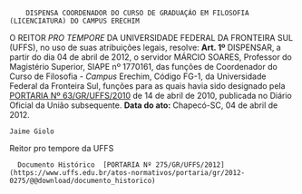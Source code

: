         DISPENSA COORDENADOR DO CURSO DE GRADUAÇÃO EM FILOSOFIA (LICENCIATURA) DO CAMPUS ERECHIM  

 O REITOR *PRO TEMPORE*  DA UNIVERSIDADE FEDERAL DA FRONTEIRA SUL (UFFS), no uso de suas atribuições legais, resolve:   **Art. 1º**  DISPENSAR, a partir do dia 04 de abril de 2012, o servidor MÁRCIO SOARES, Professor do Magistério Superior, SIAPE nº 1770161, das funções de Coordenador do Curso de Filosofia - *Campus*  Erechim, Código FG-1, da Universidade Federal da Fronteira Sul, funções para as quais havia sido designado pela [PORTARIA Nº 63/GR/UFFS/2010](https://www.uffs.edu.br/atos-normativos/portaria/gr/2010-0063) de 14 de abril de 2010, publicada no Diário Oficial da União subsequente.        **Data do ato:** Chapecó-SC, 04 de abril de 2012.   
 

    Jaime Giolo   
 Reitor pro tempore da UFFS 

      Documento Histórico  [PORTARIA Nº 275/GR/UFFS/2012](https://www.uffs.edu.br/atos-normativos/portaria/gr/2012-0275/@@download/documento_historico)     
      